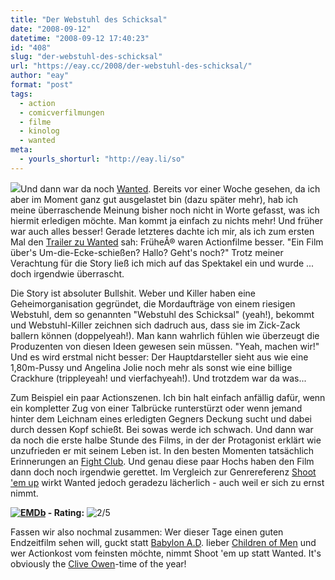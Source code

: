 ```yaml
---
title: "Der Webstuhl des Schicksal"
date: "2008-09-12"
datetime: "2008-09-12 17:40:23"
id: "408"
slug: "der-webstuhl-des-schicksal"
url: "https://eay.cc/2008/der-webstuhl-des-schicksal/"
author: "eay"
format: "post"
tags:
  - action
  - comicverfilmungen
  - filme
  - kinolog
  - wanted
meta:
  - yourls_shorturl: "http://eay.li/so"
---
```


![](/uploads/2008/wanted.jpg)Und dann war da noch [Wanted](http://www.imdb.com/title/tt0493464/). Bereits vor einer Woche gesehen, da ich aber im Moment ganz gut ausgelastet bin (dazu später mehr), hab ich meine überraschende Meinung bisher noch nicht in Worte gefasst, was ich hiermit erledigen möchte. Man kommt ja einfach zu nichts mehr! Und früher war auch alles besser! Gerade letzteres dachte ich mir, als ich zum ersten Mal den [Trailer zu Wanted](http://www.moviemaze.de/media/trailer/view/29587/cc555f1c768de5c969a2781fca7913ef/3700_trailer01-de_480.flv) sah: FrüheÂ® waren Actionfilme besser. "Ein Film über's Um-die-Ecke-schießen? Hallo? Geht's noch?" Trotz meiner Verachtung für die Story ließ ich mich auf das Spektakel ein und wurde ... doch irgendwie überrascht.

Die Story ist absoluter Bullshit. Weber und Killer haben eine Geheimorganisation gegründet, die Mordaufträge von einem riesigen Webstuhl, dem so genannten "Webstuhl des Schicksal" (yeah!), bekommt und Webstuhl-Killer zeichnen sich dadruch aus, dass sie im Zick-Zack ballern können (doppelyeah!). Man kann wahrlich fühlen wie überzeugt die Produzenten von diesen Ideen gewesen sein müssen. "Yeah, machen wir!" Und es wird erstmal nicht besser: Der Hauptdarsteller sieht aus wie eine 1,80m-Pussy und Angelina Jolie noch mehr als sonst wie eine billige Crackhure (trippleyeah! und vierfachyeah!). Und trotzdem war da was...

Zum Beispiel ein paar Actionszenen. Ich bin halt einfach anfällig dafür, wenn ein kompletter Zug von einer Talbrücke runterstürzt oder wenn jemand hinter dem Leichnam eines erledigten Gegners Deckung sucht und dabei durch dessen Kopf schießt. Bei sowas werde ich schwach. Und dann war da noch die erste halbe Stunde des Films, in der der Protagonist erklärt wie unzufrieden er mit seinem Leben ist. In den besten Momenten tatsächlich Erinnerungen an [Fight Club](http://www.amazon.de/exec/obidos/ASIN/B001B3IM7I/eayznet-21). Und genau diese paar Hochs haben den Film dann doch noch irgendwie gerettet. Im Vergleich zur Genrereferenz [Shoot 'em up](http://www.amazon.de/exec/obidos/ASIN/B000ZONFTY/eayznet-21) wirkt Wanted jedoch geradezu lächerlich - auch weil er sich zu ernst nimmt.

 **[![EMDb](/uploads/pages/emdb/emdb_mini.gif)](http://eay.cc/emdb/) - Rating:** ![2/5](/uploads/pages/emdb/s_2.gif)

Fassen wir also nochmal zusammen: Wer dieser Tage einen guten Endzeitfilm sehen will, guckt statt [Babylon A.D](//eay.cc/2008/endzeit-diesel/). lieber [Children of Men](http://www.amazon.de/exec/obidos/ASIN/B000NIMZZM/eayznet-21) und wer Actionkost vom feinsten möchte, nimmt Shoot 'em up statt Wanted. It's obviously the [Clive Owen](http://www.imdb.com/name/nm0654110/)\-time of the year!
